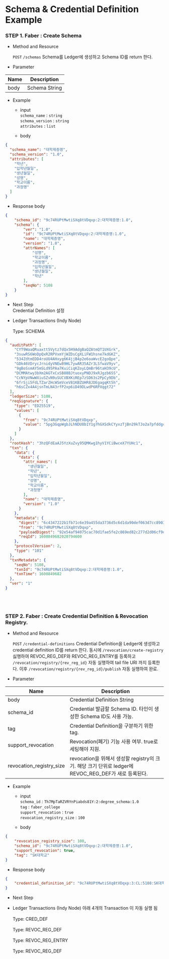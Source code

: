 Schema & Credential Definition Example
================

    
### STEP 1. Faber : Create Schema

* Method and Resource

    `POST` `/schemas` Schema를 Ledger에 생성하고 Schema ID를 return 한다.  

* Parameter

 Name | Description 
 --- | --- 
 body | Schema String 
 
<p></p>

* Example

    * input <br>
    `schema_name` : `string`<br>
    `schema_version` : `string`<br>
    `attributes` : `list`<br>

    * body
```json
{
  "schema_name": "대학제증명",
  "schema_version": "1.0",
  "attributes": [
    "학년",
    "입학년월일",
    "생년월일",
    "성명",
    "학교이름",
    "과정명"
  ]
}
```

<p></p>
 
   * Response body
```json
{
    "schema_id": "9c74RUPtMwtiSXq8tVDqxp:2:대학제증명:1.0",
    "schema": {
        "ver": "1.0",
        "id": "9c74RUPtMwtiSXq8tVDqxp:2:대학제증명:1.0",
        "name": "대학제증명",
        "version": "1.0",
        "attrNames": [
            "성명",
            "학교이름",
            "과정명",
            "입학년월일",
            "생년월일",
            "학년"
        ],
        "seqNo": 5108
    }
}
```

<p></p>

* Next Step
<br> Credential Definition 설정 
<p></p>

* Ledger Transactions (Indy Node)
<br><br> Type: SCHEMA

```json
{
  "auditPath": [
    "CYT9WaaQRuaxtt5Vytz7dQx5H9AdgBaQZAtmQT1UXGrk",
    "3suwRS6WoDpQxR2RPVxmYjWZDsCgXLiFW1hsne7kdGKZ",
    "534ZdtmEDD4roUU4AHxyg6K4jjB4p2e6oaWvcE2goQpe",
    "GDk46VDrycJrnidyVNEw89HL7ywAR35AZr3LSfwaV9yv",
    "9gBoSsmAY5mSLd95PAa7KuiCiqKZoyLQmBr96taH39cU",
    "DCMMAtwy3bXm2AGTxCxSB88BJtuoxyPNDJ9xRJgzb6SS",
    "CcNYpVNwWXiuSZvN9uSUCVBXKiREp7zSD63s2PpCy9Db",
    "6frSji5FdLTZarZHcWSmVceV81KBZUHR8JDEgagqKt5h",
    "h6sCZx4A4jsnTmLN43rfP2xp6iD49DLwdP6RPXqgt72"
  ],
  "ledgerSize": 5108,
  "reqSignature": {
    "type": "ED25519",
    "values": [
      {
        "from": "9c74RUPtMwtiSXq8tVDqxp",
        "value": "5pg3GqpWgbJLhNDU8b1Y1g7hGXSdkCYyxzTjBn29kTJo2a7pfddgcAreyaCsDi47ptm1xBFfddVVsWWozzoX3je7"
      }
    ]
  },
  "rootHash": "3hzQFdEaAJ5YzXuZvy95QMKwg1hyV1YCiBwceX7YUHc1",
  "txn": {
    "data": {
      "data": {
        "attr_names": [
          "생년월일",
          "학년",
          "입학년월일",
          "성명",
          "학교이름",
          "과정명"
        ],
        "name": "대학제증명",
        "version": "1.0"
      }
    },
    "metadata": {
      "digest": "6c4347222b1fb71c6e39a455da3736d5c6d1da90def063d7cc8903fad2bdf60a",
      "from": "9c74RUPtMwtiSXq8tVDqxp",
      "payloadDigest": "92e54af94075cac70d1fae5fe2c869ed82c277d2d06cf9da93c504ed83730945",
      "reqId": 1600849682020794600
    },
    "protocolVersion": 2,
    "type": "101"
  },
  "txnMetadata": {
    "seqNo": 5108,
    "txnId": "9c74RUPtMwtiSXq8tVDqxp:2:대학제증명:1.0",
    "txnTime": 1600849682
  },
  "ver": "1"
}
```
    
<br><br>


### STEP 2. Faber : Create Credential Definition & Revocation Registry.

* Method and Resource

    `POST` `/credential-definitions` Credential Definition을 Ledger에 생성하고 credential definition ID를 return 한다. 
    동시에 `/revocation/create-registry` 싫행하여 REVOC_REG_DEF와 REVOC_REG_ENTRY를 등록하고 
    `/revocation/registry/{rev_reg_id}` 자동 실행하여 tail file URI 까지 등록한다. 
    이후 `/revocation/registry/{rev_reg_id}/publish` 자동 실행하여 완료.

* Parameter

 Name | Description 
 --- | ---
 body | Credential Definition String 
 schema_id | Credential 발급할 Schema ID. 타인이 생성한 Schema ID도 사용 가능.
 tag | Credential Definition을 구분하기 위한 tag.
 support_revocation | Revocation(폐기) 기능 사용 여부. true로 세팅해야 지원.
 revocation_registry_size | revocation을 위해서 생성할 registry의 크기. 해당 크기 단위로 ledger에 REVOC_REG_DEF가 새로 등록된다. 
<p></p>

* Example

    * input <br>
    `schema_id` : `Th7MpTaRZVRYnPiabds81Y:2:degree_schema:1.0`<br>
    `tag` : `faber_college`<br>
    `support_revocation` : `true`<br>
    `revocation_registry_size` : `100`<br>


    * body
```json
{
    "revocation_registry_size": 100,
    "schema_id": "9c74RUPtMwtiSXq8tVDqxp:2:대학제증명:1.0",
    "support_revocation": true,
    "tag": "SK대학교"
}
```

<p></p>
 
   * Response body
```json
{
    "credential_definition_id": "9c74RUPtMwtiSXq8tVDqxp:3:CL:5108:SK대학교"
}
```

<p></p>

* Next Step
    
<p></p>

* Ledger Transactions (Indy Node)
아래 4개의 Transaction 이 자동 실행 됨 
<br><br> Type: CRED_DEF
<br><br> Type: REVOC_REG_DEF
<br><br> Type: REVOC_REG_ENTRY
<br><br> Type: REVOC_REG_DEF



<br><br>

